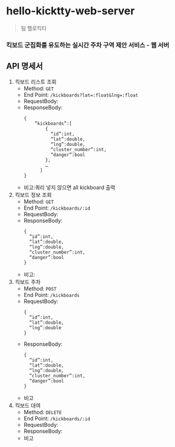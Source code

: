 # hello-kicktty-web-server
> 팀 헬로킥티

### 킥보드 군집화를 유도하는 실시간 주차 구역 제안 서비스 - 웹 서버

## API 명세서

1. 킥보드 리스트 조회
    - Method: `GET`
    - End Point: `/kickboards?lat=:float&lng=:float`
    - RequestBody: 
    - ResponseBody:
        ```
        {
            ”kickboards”:[
                {
                  “id”:int, 
                  “lat”:double, 
                  “lng”:double,
                  “cluster_number”:int, 
                  “danger”:bool
                }, 
                …
              ]
        }
        ```
    - 비고:쿼리 넣지 않으면 all kickboard 출력
2. 킥보드 정보 조회
    - Method: `GET`
    - End Point: `/kickboards/:id`
    - RequestBody: 
    - ResponseBody:
        ```
        {
          “id”:int, 
          “lat”:double,
          “lng”:double,
          “cluster_number”:int,
          “danger”:bool
        }
        ```
    - 비고:
3. 킥보드 주차
    - Method: `POST`
    - End Point: `/kickboards`
    - RequestBody: 
        ```
        {
          “id”:int,
          “lat”:double,
          “lng”:double
        }
        ```
    - ResponseBody:
        ```
        {
          “id”:int, 
          “lat”:double,
          “lng”:double,
          “cluster_number”:int,
          “danger”:bool
        }
        ```
    - 비고
4. 킥보드 대여
    - Method: `DELETE`
    - End Point: `/kickboards/:id`
    - RequestBody: 
    - ResponseBody:
    - 비고
